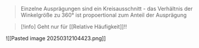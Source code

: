 > Einzelne Ausprägungen sind ein Kreisausschnitt - das Verhältnis der Winkelgröße zu 360° ist propoertional zum Anteil der Ausprägung

> [!info] Geht nur für [[Relative Häufigkeit]]!!

![[Pasted image 20250312104423.png]]